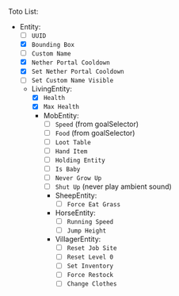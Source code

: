 Toto List:
- Entity:
  - [ ] `UUID`
  - [X] `Bounding Box`
  - [ ] `Custom Name`
  - [X] `Nether Portal Cooldown`
  - [X] `Set Nether Portal Cooldown`
  - [ ] `Set Custom Name Visible`
  - LivingEntity:
    - [X] `Health`
    - [X] `Max Health`
    - MobEntity:
      - [ ] `Speed` (from goalSelector)
      - [ ] `Food` (from goalSelector)
      - [ ] `Loot Table`
      - [ ] `Hand Item`
      - [ ] `Holding Entity`
      - [ ] `Is Baby`
      - [ ] `Never Grow Up`
      - [ ] `Shut Up` (never play ambient sound)
      - SheepEntity:
        - [ ] `Force Eat Grass`
      - HorseEntity:
        - [ ] `Running Speed`
        - [ ] `Jump Height`
      - VillagerEntity:
        - [ ] `Reset Job Site`
        - [ ] `Reset Level 0`
        - [ ] `Set Inventory`
        - [ ] `Force Restock`
        - [ ] `Change Clothes`